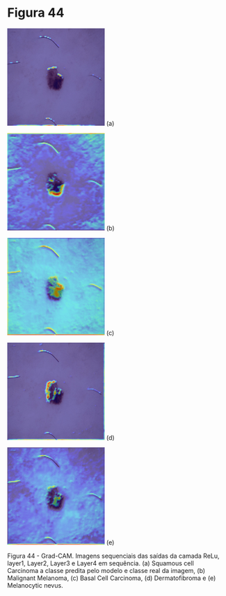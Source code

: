 # Figura 44

![a](./gradcamsquamous-gif.gif)
(a)

![b](./gradcammalignant-gif.gif)
(b)

![c](./gradcambasal-gif.gif)
(c)

![d](./gradcamdermatofibroma.png-gif.gif)
(d)

![e](./gradcamactinic-gif.gif)
(e)




Figura 44 - Grad-CAM. Imagens sequenciais das saídas da camada ReLu, layer1, Layer2, Layer3 e Layer4 em sequência. (a) Squamous cell Carcinoma a classe predita pelo modelo e classe real da imagem, (b) Malignant Melanoma, (c) Basal Cell Carcinoma, (d) Dermatofibroma e (e) Melanocytic nevus.